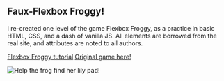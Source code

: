## Faux-Flexbox Froggy!


I re-created one level of the game Flexbox Froggy, as a practice in basic HTML, CSS, and a dash of vanilla JS. All elements are borrowed from the real site, and attributes are noted to all authors. 


[Flexbox Froggy tutorial](https://www.youtube.com/@AniaKubow)
[Original game here!](http://flexboxfroggy.com)

![Help the frog find her lily pad!](https://flexboxfroggy.com/images/frog-green.svg)